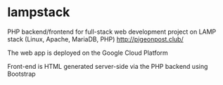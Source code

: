 # lampstack
PHP backend/frontend for full-stack web development project on LAMP stack (Linux, Apache, MariaDB, PHP)
http://pigeonpost.club/

The web app is deployed on the Google Cloud Platform

Front-end is HTML generated server-side via the PHP backend using Bootstrap



